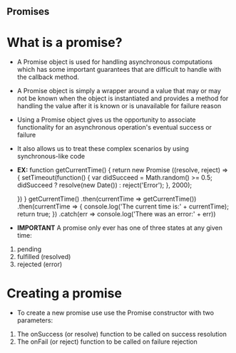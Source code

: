## Promises
# What is a promise?
- A Promise object is used for handling asynchronous computations which has some important guarantees that are difficult to handle with the callback method.
- A Promise object is simply a wrapper around a value that may or may not be known when the object is instantiated and provides a method for handling the value after it is known or is unavailable for failure reason
- Using a Promise object gives us the opportunity to associate functionality for an asynchronous operation's eventual success or failure
- It also allows us to treat these complex scenarios by using synchronous-like code
- **EX:** 
function getCurrentTime() {
    return new Promise ((resolve, reject) => {
        setTimeout(function() {
            var didSucceed = Math.random() >= 0.5;
            didSucceed ? resolve(new Date()) : reject('Error');
        }, 2000);
        
    })
}
getCurrentTime()
.then(currentTime => getCurrentTime())
.then(currentTime => {
    console.log('The current time is:' + currentTime);
    return true;
})
.catch(err => console.log('There was an error:' + err))

- **IMPORTANT**
A promise only ever has one of three states at any given time:
1. pending
2. fulfilled (resolved)
3. rejected (error)
# Creating a promise
- To create a new promise use use the Promise constructor with two parameters:
1. The onSuccess (or resolve) function to be called on success resolution
2. The onFail (or reject) function to be called on failure rejection